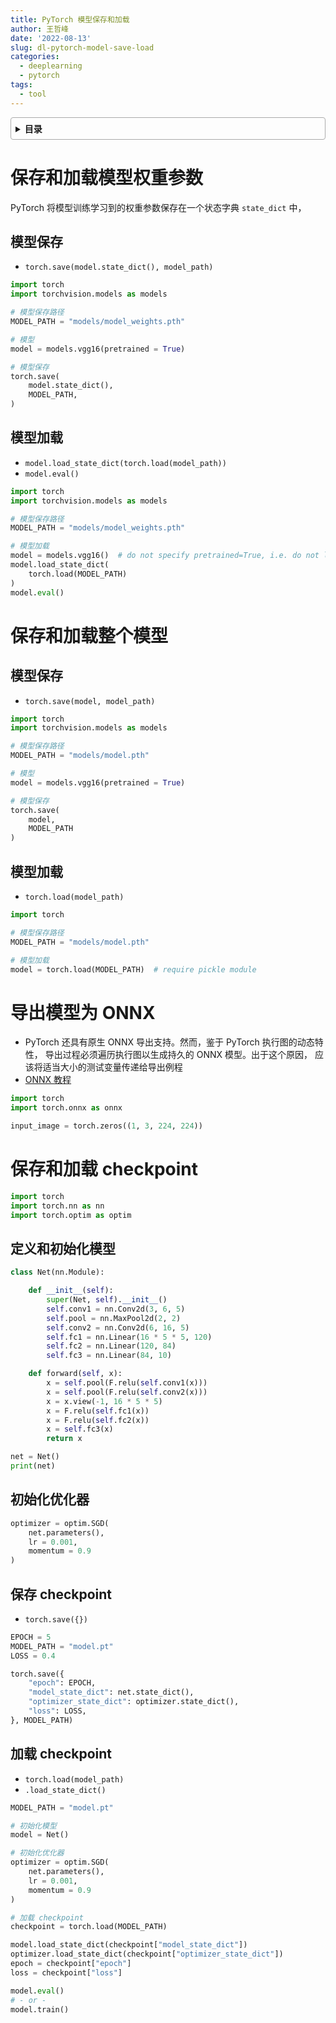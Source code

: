```yaml
---
title: PyTorch 模型保存和加载
author: 王哲峰
date: '2022-08-13'
slug: dl-pytorch-model-save-load
categories:
  - deeplearning
  - pytorch
tags:
  - tool
---
```


<style>
details {
    border: 1px solid #aaa;
    border-radius: 4px;
    padding: .5em .5em 0;
}
summary {
    font-weight: bold;
    margin: -.5em -.5em 0;
    padding: .5em;
}
details[open] {
    padding: .5em;
}
details[open] summary {
    border-bottom: 1px solid #aaa;
    margin-bottom: .5em;
}
</style>

<details><summary>目录</summary><p>

- [保存和加载模型权重参数](#保存和加载模型权重参数)
  - [模型保存](#模型保存)
  - [模型加载](#模型加载)
- [保存和加载整个模型](#保存和加载整个模型)
  - [模型保存](#模型保存-1)
  - [模型加载](#模型加载-1)
- [导出模型为 ONNX](#导出模型为-onnx)
- [保存和加载 checkpoint](#保存和加载-checkpoint)
  - [定义和初始化模型](#定义和初始化模型)
  - [初始化优化器](#初始化优化器)
  - [保存 checkpoint](#保存-checkpoint)
  - [加载 checkpoint](#加载-checkpoint)
</p></details><p></p>

# 保存和加载模型权重参数

PyTorch 将模型训练学习到的权重参数保存在一个状态字典 `state_dict` 中，

## 模型保存

* `torch.save(model.state_dict(), model_path)`

```python
import torch
import torchvision.models as models

# 模型保存路径
MODEL_PATH = "models/model_weights.pth"

# 模型
model = models.vgg16(pretrained = True)

# 模型保存
torch.save(
    model.state_dict(), 
    MODEL_PATH,
)
```

## 模型加载

* `model.load_state_dict(torch.load(model_path))`
* `model.eval()`

```python
import torch
import torchvision.models as models

# 模型保存路径
MODEL_PATH = "models/model_weights.pth"

# 模型加载
model = models.vgg16()  # do not specify pretrained=True, i.e. do not load default weights
model.load_state_dict(
    torch.load(MODEL_PATH)
)
model.eval()
```

# 保存和加载整个模型

## 模型保存

* `torch.save(model, model_path)`

```python
import torch
import torchvision.models as models

# 模型保存路径
MODEL_PATH = "models/model.pth"

# 模型
model = models.vgg16(pretrained = True)

# 模型保存
torch.save(
    model, 
    MODEL_PATH
)
```

## 模型加载

* `torch.load(model_path)`

```python
import torch

# 模型保存路径
MODEL_PATH = "models/model.pth"

# 模型加载
model = torch.load(MODEL_PATH)  # require pickle module
```

# 导出模型为 ONNX

* PyTorch 还具有原生 ONNX 导出支持。然而，鉴于 PyTorch 执行图的动态特性，
  导出过程必须遍历执行图以生成持久的 ONNX 模型。出于这个原因，
  应该将适当大小的测试变量传递给导出例程
* [ONNX 教程](https://github.com/onnx/tutorials)

```python
import torch
import torch.onnx as onnx

input_image = torch.zeros((1, 3, 224, 224))
```

# 保存和加载 checkpoint

```python
import torch
import torch.nn as nn
import torch.optim as optim
```

## 定义和初始化模型

```python
class Net(nn.Module):

    def __init__(self):
        super(Net, self).__init__()
        self.conv1 = nn.Conv2d(3, 6, 5)
        self.pool = nn.MaxPool2d(2, 2)
        self.conv2 = nn.Conv2d(6, 16, 5)
        self.fc1 = nn.Linear(16 * 5 * 5, 120)
        self.fc2 = nn.Linear(120, 84)
        self.fc3 = nn.Linear(84, 10)

    def forward(self, x):
        x = self.pool(F.relu(self.conv1(x)))
        x = self.pool(F.relu(self.conv2(x)))
        x = x.view(-1, 16 * 5 * 5)
        x = F.relu(self.fc1(x))
        x = F.relu(self.fc2(x))
        x = self.fc3(x)
        return x

net = Net()
print(net)
```

## 初始化优化器

```python
optimizer = optim.SGD(
    net.parameters(), 
    lr = 0.001, 
    momentum = 0.9
)
```

## 保存 checkpoint

* `torch.save({})`

```python
EPOCH = 5
MODEL_PATH = "model.pt"
LOSS = 0.4

torch.save({
    "epoch": EPOCH,
    "model_state_dict": net.state_dict(),
    "optimizer_state_dict": optimizer.state_dict(),
    "loss": LOSS,
}, MODEL_PATH)
```

## 加载 checkpoint

* `torch.load(model_path)`
* `.load_state_dict()`

```python
MODEL_PATH = "model.pt"

# 初始化模型
model = Net()

# 初始化优化器
optimizer = optim.SGD(
    net.parameters(), 
    lr = 0.001, 
    momentum = 0.9
)

# 加载 checkpoint
checkpoint = torch.load(MODEL_PATH)

model.load_state_dict(checkpoint["model_state_dict"])
optimizer.load_state_dict(checkpoint["optimizer_state_dict"])
epoch = checkpoint["epoch"]
loss = checkpoint["loss"]

model.eval()
# - or - 
model.train()
```

